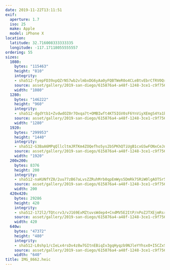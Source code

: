 ```yaml
---
date: 2019-11-22T13:11:51
exif:
  aperture: 1.7
  iso: 25
  make: Apple
  model: iPhone X
location:
  latitude: 32.716008333333335
  longitude: -117.17118055555557
ordering: 55
sizes:
  1080:
    bytes: "115463"
    height: "810"
    integrity:
    - sha512-fyepFD39xpQZrNS7wb2vlmbxDG6yAa0yFQBTWeR0o4CLeBtvEbrCfRV0QrocAmZhX3UB8dhG3j4GE9GtackEwQ==
    source: asset/gallery/2019-san-diego/615876a4-a48f-1248-3ce1-c9f756064f3d~1080.jpg
    width: "1080"
  1280:
    bytes: "146222"
    height: "960"
    integrity:
    - sha512-dgdYtb1+ZvdwdOZ0r7Oxqa7t+OMBIwft4KT5IGV0sF6YnViyXEmgS4Ya1brtCRqcmerLfqh5h2B92stM1UwDqw==
    source: asset/gallery/2019-san-diego/615876a4-a48f-1248-3ce1-c9f756064f3d~1280.jpg
    width: "1280"
  1920:
    bytes: "299953"
    height: "1440"
    integrity:
    - sha512-G3BaA6MPqQllcltmJRTKm4ZOQefho5ys2bSPKhQTiUgB1cxGSwFONxCeJnpEARcEJchfedqR+pG7ifyuxeFnsQ==
    source: asset/gallery/2019-san-diego/615876a4-a48f-1248-3ce1-c9f756064f3d~1920.jpg
    width: "1920"
  200x200:
    bytes: 8376
    height: 200
    integrity:
    - sha512-naKUNfYZ0/2uu77zB67aLvsZZRuhMrb0qpEmWys5DmRk7SRiW0lgAOTSr5/1SevTkLrYizDhrXXcbgZY90viYw==
    source: asset/gallery/2019-san-diego/615876a4-a48f-1248-3ce1-c9f756064f3d~200x200.jpg
    width: 200
  420x420:
    bytes: 29286
    height: 420
    integrity:
    - sha512-172l2/TQtcrv3/vJ169ExMZtuvsWdep4+CndMV5E2ItP/nPoZJTXEjmRsrhTSw3TfRjUqVgepNG5LqJ7rRPbjg==
    source: asset/gallery/2019-san-diego/615876a4-a48f-1248-3ce1-c9f756064f3d~420x420.jpg
    width: 420
  640w:
    bytes: "47372"
    height: "480"
    integrity:
    - sha512-L0shp1/cIeLx4rsDv4z8w7GItnEBiqIv3gqHyqzb9NJleYYhsxO+I5CZxSB9DsuYFoxm5sXWyCjz/znHvZTcWg==
    source: asset/gallery/2019-san-diego/615876a4-a48f-1248-3ce1-c9f756064f3d~640w.jpg
    width: "640"
title: IMG_8662.heic
---
```

